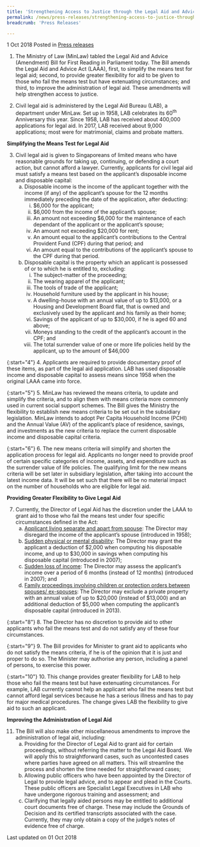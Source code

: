 ```yaml
---
title: 'Strengthening Access to Justice through the Legal Aid and Advice (Amendment) Bill'
permalink: /news/press-releases/strengthening-access-to-justice-through-the-legal-aid-and-advice-amendment-bill/
breadcrumb: 'Press Releases'

---
```



1 Oct 2018 Posted in [Press releases](/news/press-releases)

1. The Ministry of Law (MinLaw) tabled the Legal Aid and Advice (Amendment) Bill for First Reading in Parliament today. The Bill amends the Legal Aid and Advice Act (LAAA), first, to simplify the means test for legal aid; second, to provide greater flexibility for aid to be given to those who fail the means test but have extenuating circumstances; and third, to improve the administration of legal aid. These amendments will help strengthen access to justice.

2. Civil legal aid is administered by the Legal Aid Bureau (LAB), a department under MinLaw. Set up in 1958, LAB celebrates its 60<sup>th</sup> Anniversary this year. Since 1958, LAB has received about 400,000 applications for legal aid. In 2017, LAB received about 9,000 applications; most were for matrimonial, claims and probate matters.

**Simplifying the Means Test for Legal Aid**



<ol start="3">
<li> Civil legal aid is given to Singaporeans of limited means who have reasonable grounds for taking up, continuing, or defending a court action, but cannot afford a lawyer. Currently, applicants for civil legal aid must satisfy a means test based on the applicant’s disposable income and disposable capital:

<ol style="list-style-type: lower-alpha;">
<li>Disposable income is the income of the applicant together with the income (if any) of the applicant’s spouse for the 12 months immediately preceding the date of the application, after deducting:

<ol style="list-style-type: lower-roman;">
<li>$6,000 for the applicant;</li>
<li> $6,000 from the income of the applicant’s spouse;</li>
<li>An amount not exceeding $6,000 for the maintenance of each dependant of the applicant or the applicant’s spouse;  </li>
<li> An amount not exceeding $20,000 for rent;</li>
<li>An amount equal to the applicant’s contributions to the Central Provident Fund (CPF) during that period; and</li>
<li>An amount equal to the contributions of the applicant’s spouse to the CPF during that period.</li>
</ol>

</li>
<li>Disposable capital is the property which an applicant is possessed of or to which he is entitled to, excluding:

<ol style="list-style-type: lower-roman;">
<li>The subject-matter of the proceeding;</li>
<li>The wearing apparel of the applicant;</li>
<li>The tools of trade of the applicant;</li>
<li>Household furniture used by the applicant in his house;</li>
<li>A dwelling-house with an annual value of up to $13,000, or a Housing and Development Board flat, that is owned and exclusively used by the applicant and his family as their home;</li>
<li>Savings of the applicant of up to $30,000, if he is aged 60 and above;</li>
<li> Moneys standing to the credit of the applicant’s account in the CPF; and</li>
<li>The total surrender value of one or more life policies held by the applicant, up to the amount of $46,000</li>
</ol>
</li>
</ol>

</li>
</ol>

 
{:start="4"}
4. Applicants are required to provide documentary proof of these items, as part of the legal aid application. LAB has used disposable income and disposable capital to assess means since 1958 when the original LAAA came into force.

 
{:start="5"}
5. MinLaw has reviewed the means criteria, to update and simplify the criteria, and to align them with means criteria more commonly used in current social support schemes. The Bill gives the Ministry the flexibility to establish new means criteria to be set out in the subsidiary legislation. MinLaw intends to adopt Per Capita Household Income (PCHI) and the Annual Value (AV) of the applicant’s place of residence, savings, and investments as the new criteria to replace the current disposable income and disposable capital criteria.

 
{:start="6"}
6. The new means criteria will simplify and shorten the application process for legal aid. Applicants no longer need to provide proof of certain specific categories of income, assets, and expenditure such as the surrender value of life policies. The qualifying limit for the new means criteria will be set later in subsidiary legislation, after taking into account the latest income data. It will be set such that there will be no material impact on the number of households who are eligible for legal aid.

 
**Providing Greater Flexibility to Give Legal Aid**

 
<ol start="7">
<li>  Currently, the Director of Legal Aid has the discretion under the LAAA to grant aid to those who fail the means test under four specific circumstances defined in the Act:

<ol style="list-style-type: lower-alpha;">
<li><u>Applicant living separate and apart from spouse</u>: The Director may disregard the income of the applicant’s spouse (introduced in 1958);</li>
<li><u> Sudden physical or mental disability</u>: The Director may grant the applicant a deduction of $2,000 when computing his disposable income, and up to $30,000 in savings when computing his disposable capital (introduced in 2007);</li>
<li><u>Sudden loss of income</u>: The Director may assess the applicant’s income over a period of 6 months (instead of 12 months) (introduced in 2007); and</li>
<li><u>Family proceedings involving children or protection orders between spouses/ ex-spouses</u>: The Director may exclude a private property with an annual value of up to $20,000 (instead of $13,000) and an additional deduction of $5,000 when computing the applicant’s disposable capital (introduced in 2013).</li>
</ol>
</li>
</ol>

{:start="8"}
8. The Director has no discretion to provide aid to other applicants who fail the means test and do not satisfy any of these four circumstances.

 
{:start="9"}
9. The Bill provides for Minister to grant aid to applicants who do not satisfy the means criteria, if he is of the opinion that it is just and proper to do so. The Minister may authorise any person, including a panel of persons, to exercise this power.

 
{:start="10"}
10. This change provides greater flexibility for LAB to help those who fail the means test but have extenuating circumstances. For example, LAB currently cannot help an applicant who fail the means test but cannot afford legal services because he has a serious illness and has to pay for major medical procedures. The change gives LAB the flexibility to give aid to such an applicant. 

 

**Improving the Administration of Legal Aid**
 
<ol start="11">
<li>The Bill will also make other miscellaneous amendments to improve the administration of legal aid, including:

<ol style="list-style-type: lower-alpha;">
<li>Providing for the Director of Legal Aid to grant aid for certain proceedings, without referring the matter to the Legal Aid Board. We will apply this to straightforward cases, such as uncontested cases where parties have agreed on all matters. This will streamline the process and shorten the time needed for straightforward cases;</li>
<li> Allowing public officers who have been appointed by the Director of Legal to provide legal advice, and to appear and plead in the Courts. These public officers are Specialist Legal Executives in LAB who have undergone rigorous training and assessment; and</li>
<li>Clarifying that legally aided persons may be entitled to additional court documents free of charge. These may include the Grounds of Decision and its certified transcripts associated with the case. Currently, they may only obtain a copy of the judge’s notes of evidence free of charge.</li>
</ol>

</li>
</ol>

<p class="right-side-updated">Last updated on 01 Oct 2018</p>


